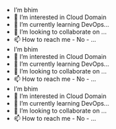 - I’m bhim
- 👀 I’m interested in Cloud Domain
- 🌱 I’m currently learning DevOps...
- 💞️ I’m looking to collaborate on ...
- 📫 How to reach me - No - ...
- I’m bhim
- 👀 I’m interested in Cloud Domain
- 🌱 I’m currently learning DevOps...
- 💞️ I’m looking to collaborate on ...
- 📫 How to reach me - No - ...
- I’m bhim
- 👀 I’m interested in Cloud Domain
- 🌱 I’m currently learning DevOps...
- 💞️ I’m looking to collaborate on ...
- 📫 How to reach me - No - ...

<!---
bhim-dutta-chaurasia/bhim-dutta-chaurasia is a ✨ special ✨ repository because its `README.md` (this file) appears on your GitHub profile.
You can click the Preview link to take a look at your changes.
--->
